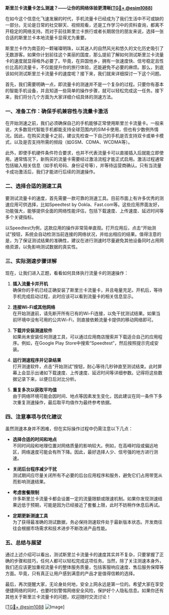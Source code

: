 **斯里兰卡流量卡怎么测速？——让你的网络体验更清晰[[TG💪+ @esim1088](https://t.me/s/esim1088)]**

在如今这个信息化飞速发展的时代，手机流量卡已经成为了我们生活中不可或缺的一部分。无论是日常的社交聊天、视频观看，还是工作学习中的资料查询，都离不开稳定的网络支持。而对于前往斯里兰卡旅行或者长期居住的朋友来说，选择一张合适的斯里兰卡本地流量卡显得尤为重要。

斯里兰卡作为南亚的一颗璀璨明珠，以其迷人的自然风光和悠久的文化历史吸引了无数游客。如果你计划前往这个美丽的国度，那么提前了解如何测试斯里兰卡流量卡的速度就显得格外必要了。毕竟，在异国他乡，拥有一张速度快、信号稳定且性价比高的流量卡，不仅能提升你的旅行体验，还能避免不必要的麻烦。那么，到底该如何测试斯里兰卡流量卡的速度呢？接下来，我们就来详细探讨一下这个问题。

首先，我们需要明确一点，即流量卡的测速并不是一个复杂的过程。只要你有基本的智能手机设备，并且知道一些简单的操作步骤，就可以轻松完成这一任务。接下来，我们将分几个方面为大家详细介绍具体的测速方法。

### **一、准备工作：确保手机兼容性与流量卡激活**
在开始测速之前，我们必须确保自己的手机能够正常使用斯里兰卡流量卡。一般来说，大多数现代智能手机都能支持全球范围内的SIM卡使用，但也有少数例外情况。因此，在购买流量卡之前，建议先检查一下自己的手机是否支持双卡或单卡模式，以及是否支持所需的频段（如GSM、CDMA、WCDMA等）。

此外，即使手机硬件条件符合要求，也并不代表流量卡可以直接插入后就能立即使用。通常情况下，新购买的流量卡需要经过激活流程才能正式启用。激活过程通常包括输入相关信息（如手机号码、身份证号等），并等待运营商确认。只有当流量卡成功激活后，我们才能进行后续的测速操作。

### **二、选择合适的测速工具**
要测试流量卡的速度，首先需要一款可靠的测速工具。目前市面上有许多优秀的测速应用可供选择，比如Speedtest by Ookla、Fast.com等。这些应用界面友好，功能强大，能够提供全面的网络性能评估，包括下载速度、上传速度、延迟时间等多个关键指标。

以Speedtest为例，这款应用的操作非常简单直观。打开应用后，点击“开始测试”按钮，系统会自动检测当前连接的网络状况，并给出相应的结果。值得注意的是，为了保证测试结果的准确性，建议在进行测速时尽量避免其他设备同时占用网络资源，以免影响测试数据的真实性。

### **三、实际测速步骤详解**
现在，让我们进入正题，看看如何具体执行流量卡的测速操作：

1. **插入流量卡并开机**  
   确保你的手机已经正确安装了斯里兰卡流量卡，并且电量充足。开机后，等待手机完成启动过程，此时应该可以看到流量卡的相关信息显示。

2. **连接Wi-Fi或其他网络**  
   在开始测速前，请先断开所有已有的Wi-Fi连接，以免干扰测试结果。如果当前环境中没有可用的公共Wi-Fi，则直接依赖流量卡提供的移动网络即可。

3. **下载并安装测速软件**  
   如果尚未安装任何测速工具，可以通过应用商店搜索并下载适合自己的应用程序。例如，在Google Play Store中搜索“Speedtest”，然后按照提示完成安装。

4. **运行测速程序并记录结果**  
   打开测速软件，点击“开始测试”按钮，耐心等待几秒钟直至测试结束。此时屏幕上会显示出诸如下载速度、上传速度、延迟时间等详细参数。记得将这些数据记录下来，以便日后对比分析。

5. **重复多次以获取平均值**  
   由于网络环境可能会因时间、地点等因素发生变化，因此建议在同一条件下多次重复测速操作，最后取平均值作为最终参考依据。

### **四、注意事项与优化建议**
虽然测速本身并不困难，但在实际操作过程中仍需注意以下几点：

- **选择合适的时间和地点**  
  不同时间段和地理位置对网络质量的影响较大。例如，在高峰时段或偏远地区，网络速度可能会有所下降。因此，最好选择人少、信号强的地方进行测速。

- **关闭后台程序减少干扰**  
  测试期间应尽量关闭所有不必要的后台应用程序和服务，避免它们占用带宽从而影响测速结果。

- **考虑套餐限制**  
  许多斯里兰卡流量卡都会设置一定的流量限额或限速机制。如果你发现测速结果远低于预期，可能是因为已经接近了套餐上限，此时不妨稍作休息后再试。

- **定期更新测速工具**  
  为了获得最准确的测试数据，务必保持测速软件处于最新版本状态。开发商往往会根据市场需求和技术进步不断改进产品性能。

### **五、总结与展望**
通过上述介绍可以看出，测试斯里兰卡流量卡的速度其实并不复杂，只要掌握了正确的步骤和技巧，任何人都可以轻松完成这项任务。当然，除了关注测速本身外，我们还应该更加重视流量卡的整体服务质量，包括客服响应速度、售后服务保障等方面。毕竟，只有真正让用户感到满意的产品才是值得信赖的选择。

最后，再次提醒大家，无论身处何地，安全上网永远是第一位的。希望大家在享受便捷网络的同时，也要时刻警惕网络安全风险，保护好个人隐私信息。如果你还有其他关于斯里兰卡流量卡的问题，欢迎随时交流讨论！

[[TG💪+ @esim1088](https://t.me/s/esim1088) ![Image](https://i.postimg.cc/4NQfJmqS/Snipaste-2025-05-13-00-14-12.png)]